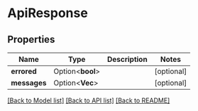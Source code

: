 # ApiResponse

## Properties

Name | Type | Description | Notes
------------ | ------------- | ------------- | -------------
**errored** | Option<**bool**> |  | [optional]
**messages** | Option<**Vec<String>**> |  | [optional]

[[Back to Model list]](../README.md#documentation-for-models) [[Back to API list]](../README.md#documentation-for-api-endpoints) [[Back to README]](../README.md)


